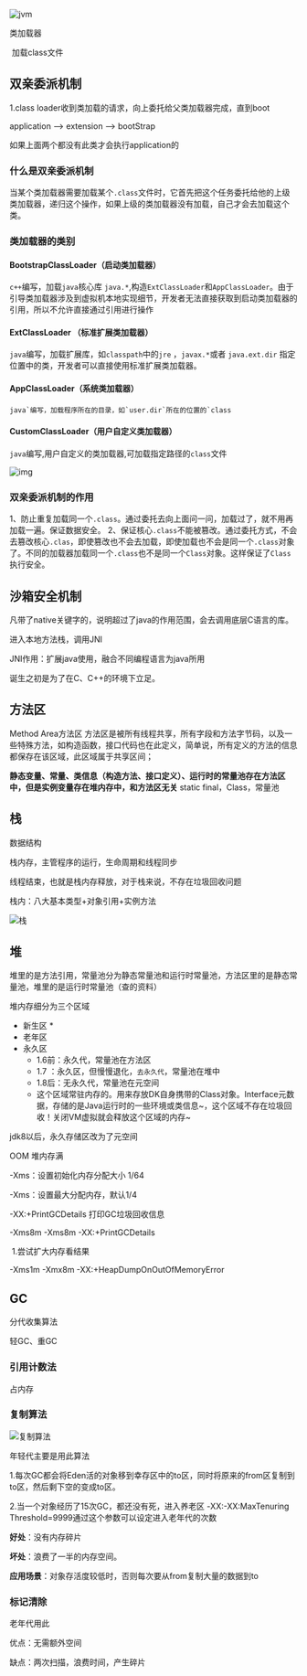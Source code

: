 ![jvm](E:\deng\image\jvm\jvm.png)

类加载器

​	加载class文件

## 双亲委派机制

1.class loader收到类加载的请求，向上委托给父类加载器完成，直到boot

application --> extension --> bootStrap

如果上面两个都没有此类才会执行application的

### 什么是双亲委派机制

当某个类加载器需要加载某个`.class`文件时，它首先把这个任务委托给他的上级类加载器，递归这个操作，如果上级的类加载器没有加载，自己才会去加载这个类。

### 类加载器的类别

#### BootstrapClassLoader（启动类加载器）

`c++`编写，加载`java`核心库 `java.*`,构造`ExtClassLoader`和`AppClassLoader`。由于引导类加载器涉及到虚拟机本地实现细节，开发者无法直接获取到启动类加载器的引用，所以不允许直接通过引用进行操作

#### ExtClassLoader （标准扩展类加载器）

`java`编写，加载扩展库，如`classpath`中的`jre` ，`javax.*`或者
 `java.ext.dir` 指定位置中的类，开发者可以直接使用标准扩展类加载器。

#### AppClassLoader（系统类加载器）

```
java`编写，加载程序所在的目录，如`user.dir`所在的位置的`class
```

#### CustomClassLoader（用户自定义类加载器）

`java`编写,用户自定义的类加载器,可加载指定路径的`class`文件

![img](https://upload-images.jianshu.io/upload_images/7634245-7b7882e1f4ea5d7d.png?imageMogr2/auto-orient/strip|imageView2/2/w/1200/format/webp)

### 双亲委派机制的作用

1、防止重复加载同一个`.class`。通过委托去向上面问一问，加载过了，就不用再 加载一遍。保证数据安全。
 2、保证核心`.class`不能被篡改。通过委托方式，不会去篡改核心`.clas`，即使篡改也不会去加载，即使加载也不会是同一个`.class`对象了。不同的加载器加载同一个`.class`也不是同一个`Class`对象。这样保证了`Class`执行安全。



## 沙箱安全机制

凡带了native关键字的，说明超过了java的作用范围，会去调用底层C语言的库。

进入本地方法栈，调用JNI

JNI作用：扩展java使用，融合不同编程语言为java所用

诞生之初是为了在C、C++的环境下立足。

## 方法区

Method Area方法区
方法区是被所有线程共享，所有字段和方法字节码，以及一些特殊方法，如构造函数，接口代码也在此定义，简单说，所有定义的方法的信息都保存在该区域，此区域属于共享区间；

**静态变量、常量、类信息（构造方法、接口定义）、运行时的常量池存在方法区中，但是实例变量存在堆内存中，和方法区无关**
static final，Class，常量池

## 栈

数据结构

栈内存，主管程序的运行，生命周期和线程同步

线程结束，也就是栈内存释放，对于栈来说，不存在垃圾回收问题

栈内：八大基本类型+对象引用+实例方法

![栈](E:\deng\image\jvm\栈.png)

## 堆

堆里的是方法引用，常量池分为静态常量池和运行时常量池，方法区里的是静态常量池，堆里的是运行时常量池（查的资料）

堆内存细分为三个区域

* 新生区
  * 
* 老年区
* 永久区
  * 1.6前：永久代，常量池在方法区
  * 1.7    ：永久区，但慢慢退化，`去永久代`，常量池在堆中
  * 1.8后：无永久代，常量池在元空间
  * 这个区域常驻内存的。用来存放DK自身携带的Class对象。Interface元数据，存储的是Java运行时的一些环境或类信息~，这个区域不存在垃圾回收！关闭VM虚拟就会释放这个区域的内存~



jdk8以后，永久存储区改为了元空间



OOM 堆内存满

-Xms：设置初始化内存分配大小 1/64

-Xms：设置最大分配内存，默认1/4

-XX:+PrintGCDetails 打印GC垃圾回收信息

-Xms8m -Xms8m -XX:+PrintGCDetails

​		1.尝试扩大内存看结果

-Xms1m -Xmx8m -XX:+HeapDumpOnOutOfMemoryError





## GC

分代收集算法

轻GC、重GC

### 引用计数法

占内存

### 复制算法

![复制算法](E:\deng\image\jvm\复制算法.png)



年轻代主要是用此算法

1.每次GC都会将Eden活的对象移到幸存区中的to区，同时将原来的from区复制到to区，然后剩下空的变成to区。

2.当一个对象经历了15次GC，都还没有死，进入养老区
-XX:-XX:MaxTenuring Threshold=9999通过这个参数可以设定进入老年代的次数

**好处**：没有内存碎片

**坏处**：浪费了一半的内存空间。

**应用场景**：对象存活度较低时，否则每次要从from复制大量的数据到to



### 标记清除

老年代用此

优点：无需额外空间

缺点：两次扫描，浪费时间，产生碎片

